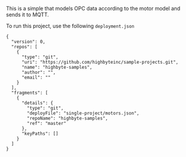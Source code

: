 This is a simple that models OPC data according to the motor model and sends it to MQTT.

To run this project, use the following `deployment.json`

```
{
  "version": 0,
  "repos": [
    {
      "type": "git",
      "uri": "https://github.com/highbyteinc/sample-projects.git",
      "name": "highbyte-samples",
      "author": "",
      "email": ""
    }
  ],
  "fragments": [
    {
      "details": {
        "type": "git",
        "deployFile": "single-project/motors.json",
        "repoName": "highbyte-samples",
        "ref": "master"
      },
      "keyPaths": []
    }
  ]
}
```
